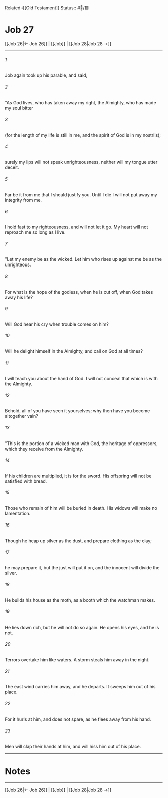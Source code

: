Related::[[Old Testament]]
Status:: #📖/🟥
# Job 27

[[Job 26|← Job 26]] | [[Job]] | [[Job 28|Job 28 →]]
***



###### 1 
Job again took up his parable, and said, 

###### 2 
"As God lives, who has taken away my right, the Almighty, who has made my soul bitter 

###### 3 
(for the length of my life is still in me, and the spirit of God is in my nostrils); 

###### 4 
surely my lips will not speak unrighteousness, neither will my tongue utter deceit. 

###### 5 
Far be it from me that I should justify you. Until I die I will not put away my integrity from me. 

###### 6 
I hold fast to my righteousness, and will not let it go. My heart will not reproach me so long as I live. 

###### 7 
"Let my enemy be as the wicked. Let him who rises up against me be as the unrighteous. 

###### 8 
For what is the hope of the godless, when he is cut off, when God takes away his life? 

###### 9 
Will God hear his cry when trouble comes on him? 

###### 10 
Will he delight himself in the Almighty, and call on God at all times? 

###### 11 
I will teach you about the hand of God. I will not conceal that which is with the Almighty. 

###### 12 
Behold, all of you have seen it yourselves; why then have you become altogether vain? 

###### 13 
"This is the portion of a wicked man with God, the heritage of oppressors, which they receive from the Almighty. 

###### 14 
If his children are multiplied, it is for the sword. His offspring will not be satisfied with bread. 

###### 15 
Those who remain of him will be buried in death. His widows will make no lamentation. 

###### 16 
Though he heap up silver as the dust, and prepare clothing as the clay; 

###### 17 
he may prepare it, but the just will put it on, and the innocent will divide the silver. 

###### 18 
He builds his house as the moth, as a booth which the watchman makes. 

###### 19 
He lies down rich, but he will not do so again. He opens his eyes, and he is not. 

###### 20 
Terrors overtake him like waters. A storm steals him away in the night. 

###### 21 
The east wind carries him away, and he departs. It sweeps him out of his place. 

###### 22 
For it hurls at him, and does not spare, as he flees away from his hand. 

###### 23 
Men will clap their hands at him, and will hiss him out of his place.

---
# Notes


***
[[Job 26|← Job 26]] | [[Job]] | [[Job 28|Job 28 →]]
